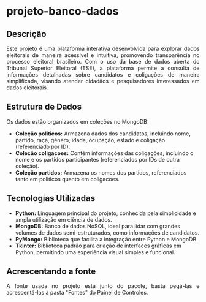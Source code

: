 # projeto-banco-dados

## Descrição
<p align="justify">
Este projeto é uma plataforma interativa desenvolvida para explorar dados eleitorais de maneira acessível e intuitiva, promovendo transparência no processo eleitoral brasileiro. Com o uso da base de dados aberta do Tribunal Superior Eleitoral (TSE), a plataforma permite a consulta de informações detalhadas sobre candidatos e coligações de maneira simplificada, visando atender cidadãos e pesquisadores interessados em dados eleitorais.
</p>

## Estrutura de Dados
Os dados estão organizados em coleções no MongoDB:

<ul> 
  <li> <b>Coleção politicos:</b> Armazena dados dos candidatos, incluindo nome, partido, raça, gênero, idade, ocupação, estado e coligação (referenciado por ID). </li>
  <li> <b>Coleção coligacoes:</b> Contém informações das coligações, incluindo o nome e os partidos participantes (referenciados por IDs de outra coleção).</li>
  <li> <b>Coleção partidos:</b> Armazena os nomes dos partidos, referenciados tanto em politicos quanto em coligacoes.</li>
</ul>

## Tecnologias Utilizadas
<ul>
<li> <b>Python:</b> Linguagem principal do projeto, conhecida pela simplicidade e ampla utilização em ciência de dados.</li>
<li> <b>MongoDB:</b> Banco de dados NoSQL, ideal para lidar com grandes volumes de dados semi-estruturados, como informações de candidatos.</li>
<li> <b>PyMongo:</b> Biblioteca que facilita a integração entre Python e MongoDB.</li>
<li> <b>Tkinter:</b> Biblioteca padrão para criação de interfaces gráficas em Python, permitindo uma experiência visual simples e funcional.</li>
</ul>

## Acrescentando a fonte
<p align="justify">
A fonte usada no projeto está junto do pacote, basta pegá-las e acrescentá-las à pasta "Fontes" do Painel de Controles.
</p>
